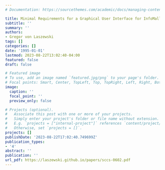 ```yaml
---
# Documentation: https://sourcethemes.com/academic/docs/managing-content/

title: Minimal Requirements for a Graphical User Interface for InfoMall Applications
subtitle: ''
summary: ''
authors:
- Gregor von Laszewski
tags: []
categories: []
date: '1995-01-01'
lastmod: 2023-08-22T13:02:40-04:00
featured: false
draft: false

# Featured image
# To use, add an image named `featured.jpg/png` to your page's folder.
# Focal points: Smart, Center, TopLeft, Top, TopRight, Left, Right, BottomLeft, Bottom, BottomRight.
image:
  caption: ''
  focal_point: ''
  preview_only: false

# Projects (optional).
#   Associate this post with one or more of your projects.
#   Simply enter your project's folder or file name without extension.
#   E.g. `projects = ["internal-project"]` references `content/project/deep-learning/index.md`.
#   Otherwise, set `projects = []`.
projects: []
publishDate: '2023-08-22T17:02:40.749699Z'
publication_types:
- '4'
abstract: ''
publication: ''
url_pdf: https://laszewski.github.io/papers/sccs-0602.pdf
---
```

